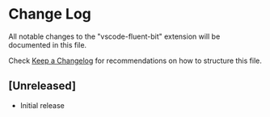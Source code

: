 # Change Log

All notable changes to the "vscode-fluent-bit" extension will be documented in this file.

Check [Keep a Changelog](http://keepachangelog.com/) for recommendations on how to structure this file.

## [Unreleased]

- Initial release
